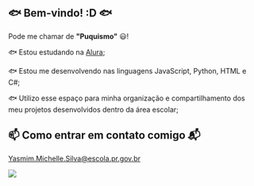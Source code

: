 ## 🐟 Bem-vindo! :D 🐟

Pode me chamar de **"Puquismo"** 😃!

🐟 Estou estudando na [Alura](https://www.alura.com.br);

🐟 Estou me desenvolvendo nas linguagens JavaScript, Python, HTML e C#;

🐟 Utilizo esse espaço para minha organização e compartilhamento dos meu projetos desenvolvidos dentro da área escolar;

## 📫 Como entrar em contato comigo 📬

 Yasmim.Michelle.Silva@escola.pr.gov.br


 ![](https://tenor.com/bwyXx.gif)


<!--
**PukaPukismo/PukaPukismo** is a ✨ _special_ ✨ repository because its `README.md` (this file) appears on your GitHub profile.

Here are some ideas to get you started:

- 🔭 I’m currently working on ...
- 🌱 I’m currently learning ...
- 👯 I’m looking to collaborate on ...
- 🤔 I’m looking for help with ...
- 💬 Ask me about ...
- 📫 How to reach me: ...
- 😄 Pronouns: ...
- ⚡ Fun fact: ...
-->
